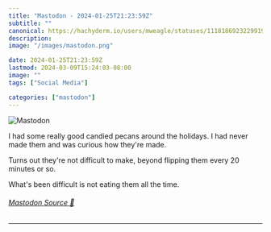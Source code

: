 ```yaml
---
title: "Mastodon - 2024-01-25T21:23:59Z"
subtitle: ""
canonical: https://hachyderm.io/users/mweagle/statuses/111818692322991996
description:
image: "/images/mastodon.png"

date: 2024-01-25T21:23:59Z
lastmod: 2024-03-09T15:24:03-08:00
image: ""
tags: ["Social Media"]

categories: ["mastodon"]
---
```

![Mastodon](/images/mastodon.png)

<p>I had some really good candied pecans around the holidays. I had never made them and was curious how they&#39;re made. </p><p>Turns out they&#39;re not difficult to make, beyond flipping them every 20 minutes or so. </p><p>What&#39;s been difficult is not eating them all the time.</p>


###### [Mastodon Source 🐘](https://hachyderm.io/@mweagle/111818692322991996)

___
